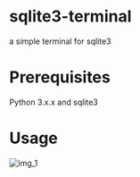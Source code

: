 # sqlite3-terminal
a simple terminal for sqlite3

# Prerequisites
Python 3.x.x and sqlite3

# Usage

![img_1](https://github.com/coderdev04/sqlite3-terminal/issues/1#issue-680015045)

